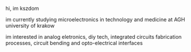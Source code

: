 hi, im kszdom

im currently studying microelectronics in technology and medicine at AGH university of krakow

im interested in analog eletronics, diy tech, integrated circuits fabrication processes, circuit bending and opto-electrical interfaces
